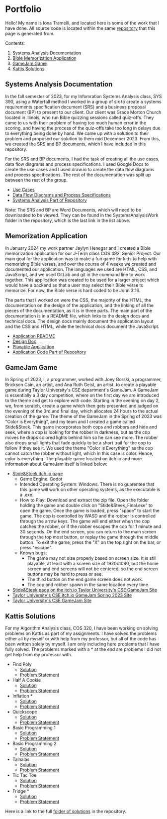 # Portfolio

Hello! My name is Iona Tramelli, and located here is some of the work that I have done. All source code is located within the same [repository](https://github.com/itramell/itramell.github.io) that this page is generated from.

Contents:
1. [Systems Analysis Documentation](#systems-analysis-documentation)
2. [Bible Memorization Application](#bible-memorization-application)
3. [GameJam Game](#gamejam-game)
4. [Kattis Solutions](#kattis-solutions)

## Systems Analysis Documentation

In the fall semester of 2023, for my Infomration Systems Analysis class, SYS 390, using a Waterfall method I worked in a group of six to create a systems requirements specification document (SRS) and a business proposal document (BP) to present to our client. Our client was Grace Morton Church located in Illinois, who run Bible quizzing sessions called quiz-offs. They came to us with their problem of having too much human error in the scoring, and having the process of the quiz-offs take too long in delays due to everything being done by hand. We came up with a solution to their problem and proposed our solution to them mid December 2023. From this, we created the SRS and BP documents, which I have included in this repository. 

For the SRS and BP documents, I had the task of creating all the use cases, data flow diagrams and process specifications. I used Google Docs to create the use cases and I used draw.io to create the data flow diagrams and process specifications. The rest of the documentation was split up between the rest of the group.

- [Use Cases](https://github.com/itramell/itramell.github.io/blob/e276f5a8eb8bb5699380099a7185c1bf251b0963/SystemsAnalysisWork/Use%20Cases.pdf)
- [Data Flow Diagrams and Process Specifications](https://github.com/itramell/itramell.github.io/blob/e276f5a8eb8bb5699380099a7185c1bf251b0963/SystemsAnalysisWork/DataFlowDiagrams.pdf)
- [Systems Analysis Part of Repository](https://github.com/itramell/itramell.github.io/tree/fc6586a61b12ee702e366b353dea26454cbf0bfb/SystemsAnalysisWork)

Note: The SRS and BP are Word Documents, which will need to be downloaded to be viewed. They can be found in the SystemsAnalysisWork folder in the repository, which is the last link in the list above.

## Memorization Application

In January 2024 my work partner Jaylyn Henegar and I created a Bible memorization application for our J-Term class COS 492: Senior Project. Our main goal for the application was to make a fun game for kids to help with memorizing Bible verses, and over the course of 4 weeks we created and documented our application. The languages we used are HTML, CSS, and JavaScript, and we used GitLab and git in the command line to work together. This application was created to be used for a larger project which would have a backend so that a user may select their Bible verse to memorize. For now, the Bible verse is hard coded to be John 3:16.

The parts that I worked on were the CSS, the majority of the HTML, the documentation on the design of the application, and the linking of all the pieces of the documentation, as it is in three parts. The main part of the documentation is in a README file, which links to the design docs and technical docs. The design docs mainly document the application layout and the CSS and HTML, while the technical docs document the JavaScript. 

- [Application README](https://github.com/itramell/itramell.github.io/blob/e276f5a8eb8bb5699380099a7185c1bf251b0963/BibleMemorizationApp/README.md)
- [Design Doc](https://github.com/itramell/itramell.github.io/blob/e276f5a8eb8bb5699380099a7185c1bf251b0963/BibleMemorizationApp/TechnicalDocuments/DesignDoc.md)
- [Playable Application](https://itramell.github.io/BibleMemorizationApp/HTML/Homepage.html)
- [Application Code Part of Repository](https://github.com/itramell/itramell.github.io/tree/1430b00d24656fb159bf1a5d3f6beabd73f4ca03/BibleMemorizationApp)

## GameJam Game

In Spring of 2023, I, a programmer, worked with Joey Gorski, a programmer, Brickson Cain, an artist, and Ana Ruth Geist, an artist, to create a playable game during Taylor University's CSE department's GameJam. A GameJam is essentially a 3 day competition, where on the first day we are introduced to the theme and get to explore with code. Starting in the evening on day 2, we, from scratch, create a game which then gets presented and judged on the evening of the 3rd and final day, which allocates 24 hours to the actual creation of the game. The theme of the GameJam in the Spring of 2023 was "Color is Everything", and my team and I created a game called Stide&Steek. This game incorporates both cops and robbers and hide and seek, where a cop is looking for the robber in darkness, but as the cop moves he drops colored lights behind him so he can see more. The robber also drops small lights that fade quickly to be a short trail for the cop to follow if they see it. We used the theme "Color is Everything" as the cop cannot catch the robber without light, which in this case is color. Hence, color is everything. The playable game located on itch.io and more information about GameJam itself is linked below:

- [Stide&Steek itch.io page](https://cuppuhjoe.itch.io/stidesteek)
  - Game Engine: Godot
  - Intended Operating System: Windows. There is no guarentee that this game will work on other operating systems, as the executable is a .exe.
  - How to Play: Download and extract the zip file. Open the folder holding the game and double click on "Stide&Steek_Final.exe" to open the game. Once the game is loaded, press "space" to start the game. The cop is controlled by WASD and the robber is controlled through the arrow keys. The game will end either when the cop catches the robber, or if the robber escapes the cop for 1 minute and 30 seconds. On the end screen, you can return to the main screen through the top most button, or replay the game through the middle button. To exit the game, press the "X" on the top right on the bar, or press "escape".
  - Known bugs:
    - The game may not size properly based on screen size. It is still playable, at least with a screen size of 1920x1080, but the home screen and end screens will not be centered, so the end screen buttons may be hard to press or see.
    - The third button on the end game screen does not work.
    - The cop and robber spawn in the same location every time.
- [Stide&Steek page on the itch.io Taylor University's CSE GameJam Site](https://itch.io/jam/tu-cse-gamejam-s2023/rate/2042720)
- [Taylor University's CSE itch.io GameJam Spring 2023 Site](https://itch.io/jam/tu-cse-gamejam-s2023)
- [Taylor University's CSE GameJam Site](https://gamejam.cse.taylor.edu/)

## Kattis Solutions

For my Algorithm Analysis class, COS 320, I have been working on solving problems on Kattis as part of my assignments. I have solved the problems either all by myself or with help from my professor, but all of the code has been written solely by myself. I am only including here problems that I have fully solved. The problems marked with a * at the end are problems I did not get help from my professor with. 

- Find Poly
  - [Solution](https://github.com/itramell/itramell.github.io/blob/e276f5a8eb8bb5699380099a7185c1bf251b0963/KattisCodeSolutions/findpoly/findpoly.py)
  - [Problem Statement](https://open.kattis.com/problems/findpoly)
- Half A Cookie
  - [Solution](https://github.com/itramell/itramell.github.io/blob/fc6586a61b12ee702e366b353dea26454cbf0bfb/KattisCodeSolutions/halfACookie/halfACookie.py)
  - [Problem Statement](https://open.kattis.com/problems/halfacookie)
- Inflation *
  - [Solution](https://github.com/itramell/itramell.github.io/blob/fc6586a61b12ee702e366b353dea26454cbf0bfb/KattisCodeSolutions/inflation/inflation.py)
  - [Problem Statement](https://open.kattis.com/problems/inflation2)
- Quickscope
  - [Solution](https://github.com/itramell/itramell.github.io/blob/a04e562adb0cb7057862f75fbd874aecd723a84b/KattisCodeSolutions/quickscope/quickscope.py)
  - [Problem Statement](https://open.kattis.com/problems/quickscope)
- Basic Programming 1
  - [Solution](https://github.com/itramell/itramell.github.io/blob/a04e562adb0cb7057862f75fbd874aecd723a84b/KattisCodeSolutions/basicProgramming1/basicProgramming1.py)
  - [Problem Statement](https://open.kattis.com/problems/basicprogramming1)
- Basic Programming 2
  - [Solution](https://github.com/itramell/itramell.github.io/blob/a04e562adb0cb7057862f75fbd874aecd723a84b/KattisCodeSolutions/basicProgramming2/basicProgramming2.py)
  - [Problem Statement](https://open.kattis.com/problems/basicprogramming2)
- Talnalás
  - [Solution](https://github.com/itramell/itramell.github.io/blob/a04e562adb0cb7057862f75fbd874aecd723a84b/KattisCodeSolutions/talnalas/talnalas.py)
  - [Problem Statement](https://open.kattis.com/problems/talnalas)
- Tic Tac Toe
  - [Solution](https://github.com/itramell/itramell.github.io/blob/a04e562adb0cb7057862f75fbd874aecd723a84b/KattisCodeSolutions/ticTacToe/ticTacToe.py)
  - [Problem Statement](https://open.kattis.com/problems/tictactoe2)
- Fridge *
  - [Solution](https://github.com/itramell/itramell.github.io/blob/7308c963712de27f63b4d4ee769d933629e080ad/KattisCodeSolutions/fridge/fridge.py)
  - [Problem Statement](https://open.kattis.com/problems/fridge)

Here is a link to the full [folder of solutions](https://github.com/itramell/itramell.github.io/tree/f140f10b985123fec9530bf15638e9820c7c4f56/KattisCodeSolutions) in the repository.

